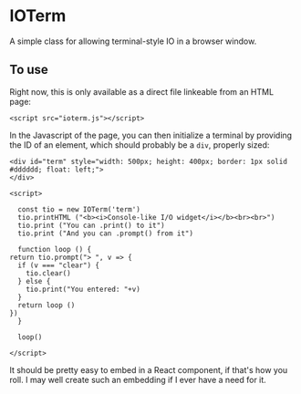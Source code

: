 # IOTerm

A simple class for allowing terminal-style IO in a browser window.

## To use

Right now, this is only available as a direct file linkeable from an HTML page:

    <script src="ioterm.js"></script>

In the Javascript of the page, you can then initialize a terminal by providing the ID of an element, which should probably be a `div`, properly sized:

    <div id="term" style="width: 500px; height: 400px; border: 1px solid #dddddd; float: left;">
    </div>
    
    <script>

      const tio = new IOTerm('term')
      tio.printHTML ("<b><i>Console-like I/O widget</i></b><br><br>")
      tio.print ("You can .print() to it")
      tio.print ("And you can .prompt() from it")
      
      function loop () { 
	return tio.prompt("> ", v => { 
	  if (v === "clear") { 
	    tio.clear()
	  } else {
	    tio.print("You entered: "+v)
	  }
	  return loop ()
	})
      }
      
      loop()
      
    </script>

It should be pretty easy to embed in a React component, if that's how
you roll. I may well create such an embedding if I ever have a need
for it.
